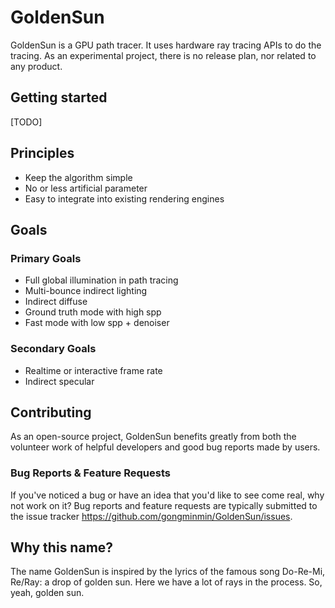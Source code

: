 # GoldenSun

GoldenSun is a GPU path tracer. It uses hardware ray tracing APIs to do the tracing. As an experimental project, there is no release plan, nor related to any product.

## Getting started
[TODO]

## Principles
* Keep the algorithm simple
* No or less artificial parameter
* Easy to integrate into existing rendering engines

## Goals

### Primary Goals
* Full global illumination in path tracing
* Multi-bounce indirect lighting
* Indirect diffuse
* Ground truth mode with high spp
* Fast mode with low spp + denoiser

### Secondary Goals
* Realtime or interactive frame rate
* Indirect specular

## Contributing
As an open-source project, GoldenSun benefits greatly from both the volunteer work of helpful developers and good bug reports made by users. 

### Bug Reports & Feature Requests
If you've noticed a bug or have an idea that you'd like to see come real, why not work on it? Bug reports and feature requests are typically submitted to the issue tracker https://github.com/gongminmin/GoldenSun/issues.

## Why this name?
The name GoldenSun is inspired by the lyrics of the famous song Do-Re-Mi, Re/Ray: a drop of golden sun. Here we have a lot of rays in the process. So, yeah, golden sun.
